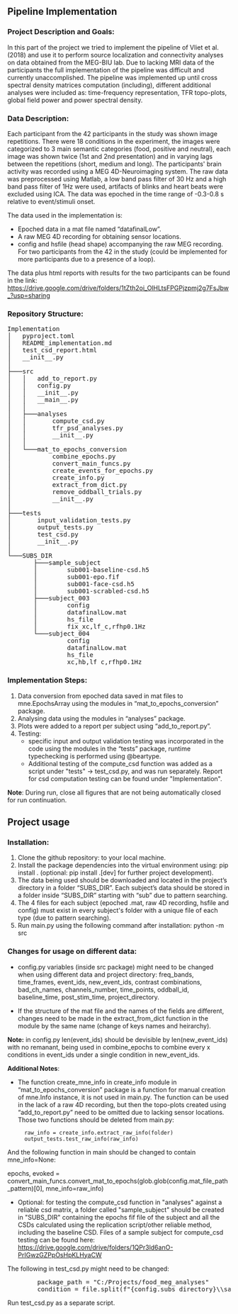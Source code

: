## Pipeline Implementation

### Project Description and Goals:
In this part of the project we tried to implement the pipeline of Vliet et al. (2018) and use it to perform source localization and connectivity analyses on data obtained from the MEG-BIU lab. Due to lacking MRI data of the participants the full implementation of the pipeline was difficult and currently unaccomplished. The pipeline was implemented up until cross spectral density matrices computation (including), different additional analyses were included as: time-frequency representation, TFR topo-plots, global field power and power spectral density.

### Data Description:
Each participant from the 42 participants in the study was shown image repetitions. 
There were 18 conditions in the experiment, the images were categorized to 3 main semantic categories (food, positive and neutral), each image was shown twice (1st and 2nd presentation) and in varying lags between the repetitions (short, medium and long).
The participants' brain activity was recorded using a MEG 4D-Neuroimaging system. 
The raw data was preprocessed using Matlab, a low band pass filter of 30 Hz and a high band pass filter of 1Hz were used, artifacts of blinks and heart beats were excluded using ICA. The data was epoched in the time range of -0.3-0.8 s relative to event/stimuli onset. 

The data used in the implementation is:
* Epoched data in a mat file named “datafinalLow”.
* A raw MEG 4D recording for obtaining sensor locations.
* config and hsfile (head shape) accompanying the raw MEG recording.
For two participants from the 42 in the study (could be implemented for more  participants due to a presence of a loop).

The data plus html reports with results for the two participants can be found in the link: https://drive.google.com/drive/folders/1tZth2oi_OlHLtsFPGPjzpmj2g7FsJbw_?usp=sharing

### Repository Structure:
<pre>
Implementation
│   pyproject.toml
│   README_implementation.md
│   test_csd_report.html
│   __init__.py
│
├───src
│   │   add_to_report.py
│   │   config.py
│   │   __init__.py
│   │   __main__.py
│   │
│   ├───analyses
│   │       compute_csd.py
│   │       tfr_psd_analyses.py
│   │       __init__.py
│   │
│   └───mat_to_epochs_conversion
│           combine_epochs.py
│           convert_main_funcs.py
│           create_events_for_epochs.py
│           create_info.py
│           extract_from_dict.py
│           remove_oddball_trials.py
│           __init__.py
│
├───tests
│       input_validation_tests.py
│       output_tests.py
│       test_csd.py
│       __init__.py
│
└───SUBS_DIR
       ├───sample_subject
       │        sub001-baseline-csd.h5
       │        sub001-epo.fif
       │        sub001-face-csd.h5
       │        sub001-scrabled-csd.h5
       ├───subject_003
       │        config
       │        datafinalLow.mat
       │        hs_file
       │        fix_xc,lf_c,rfhp0.1Hz
       └───subject_004
                config
                datafinalLow.mat
                hs_file
                xc,hb,lf_c,rfhp0.1Hz
</pre>

### Implementation Steps:
1. Data conversion from epoched data saved in mat files to mne.EpochsArray using the modules in “mat_to_epochs_conversion” package.
2. Analysing data using the modules in “analyses” package. 
3. Plots were added to a report per subject using “add_to_report.py”.
4. Testing: 
   * specific input and output validation testing was incorporated in the code using the modules in the “tests” package, runtime typechecking is performed using @beartype.
   * Additional testing of the compute_csd function was added as a script under "tests" -> test_csd.py, and was run separately.
     Report for csd computation testing can be found under "Implementation".
        

__Note__: During run, close all figures that are not being automatically closed for run continuation.

## Project usage

### Installation:
1. Clone the github repository: to your local machine.
2. Install the package dependencies into the virtual environment using: pip install . (optional: pip install .[dev] for further project development).
3. The data being used should be downloaded and located in the project’s directory  in a folder “SUBS_DIR”. Each subject’s data should be stored in a folder inside “SUBS_DIR” starting with “sub” due to pattern searching.
4. The 4 files for each subject (epoched .mat, raw 4D recording, hsfile and config) must exist in every subject's folder with a unique file of each type (due to pattern searching).
5. Run main.py using the following command after installation: python -m src

### Changes for usage on different data:
* config.py variables (inside src package) might need to be changed when using different data and project directory: 
freq_bands, time_frames, event_ids, new_event_ids, contrast combinations, bad_ch_names, channels_number, time_points, oddball_id, baseline_time, post_stim_time, project_directory.

* If the structure of the mat file and the names of the fields are different, changes need to be made in the extract_from_dict function in the module by the same name (change of keys names and heirarchy).

__Note:__ in config.py len(event_ids) should be devisible by len(new_event_ids) with no remanant, being used in combine_epochs to combine every x conditions in event_ids under a single condition in new_event_ids.

__Additional Notes__: 
* The function create_mne_info in create_info module in “mat_to_epochs_conversion” package is a function for manual creation of mne.Info instance, it is not used in main.py. The function can be used in the lack of a raw 4D recording, but then the topo-plots created using “add_to_report.py” need to be omitted due to lacking sensor locations.
Those two functions should be deleted from main.py:

        raw_info = create_info.extract_raw_info(folder)
        output_tests.test_raw_info(raw_info)

And the following function in main should be changed to contain mne_info=None:

epochs, evoked = convert_main_funcs.convert_mat_to_epochs(glob.glob(config.mat_file_path_pattern)[0], mne_info=raw_info) 

* Optional: for testing the compute_csd function in "analyses" against a reliable csd matrix, a folder called "sample_subject" 
should be created in "SUBS_DIR" containing the epochs fif file of the subject and all the CSDs calculated using the replication script/other reliable method, including the baseline CSD. Files of a sample subject for compute_csd testing can be found here: https://drive.google.com/drive/folders/1QPr3ld6anO-PrIGwzGZPpOsHpKLHyaCW

The following in test_csd.py might need to be changed:

<pre>
        package_path = "C:/Projects/food_meg_analyses"
        condition = file.split(f"{config.subs_directory}\\sample_subject\\sub001-")[1].split("-csd")[0]
</pre>

Run test_csd.py as a separate script.
